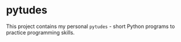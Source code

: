 # pytudes

This project contains my personal `pytudes` - short Python programs to practice programming skills. 
